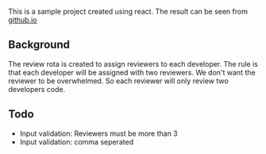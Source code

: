 This is a sample project created using react. The result can be seen from [github.io](https://superoverflow.github.io/react-reviewer-rota)

## Background
The review rota is created to assign reviewers to each developer. The rule is that each developer will be assigned with two reviewers.
We don't want the reviewer to be overwhelmed. So each reviewer will only review two developers code.

## Todo
- Input validation: Reviewers must be more than 3
- Input validation: comma seperated
